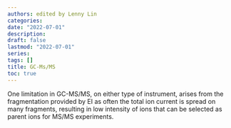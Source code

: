 ```yaml
---
authors: edited by Lenny Lin
categories:
date: "2022-07-01"
description:
draft: false
lastmod: "2022-07-01"
series:
tags: []
title: GC-Ms/MS
toc: true
---
```


<!--more-->

One limitation in GC-MS/MS, on either type of instrument, arises from the fragmentation provided by EI as often the total ion current is spread on many fragments, resulting in low intensity of ions that can be selected as parent ions for MS/MS experiments.  



[^1]: p71, Analysis of Pesticides in Food and Environmental Samples, CRC Press, 2008, edited by Jos&eacute; L. Tadeo